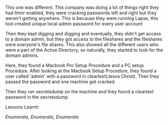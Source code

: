 This one was different. This company was doing a lot of things right they had llmnr enabled, they were cracking passwords left and right but they weren't getting anywhere. This is because they were running Lapse, this tool created unique local admin password for every user account

Then they kept digging and digging and eventually, they didn't get access to a domain admin, but they got access to the fileshares and the fileshares were everyone's file shares. This also showed all the different users who were a part of the Active Directory, so naturally, they started to look for the domain admins.

Here, they found a Macbook Pro Setup Procedure and a PC setup Procedure. After looking at the Macbook Setup Procedure, they found a user called 'admin' with a password in cleartext(Jesus Christ). Then they passed the password and one machine got cracked. 

Then they ran secretsdump on the machine and they found a cleartext password in the secretsdump.

Lessons Learnt:

*Enumerate, Enumerate, Enumerate*
